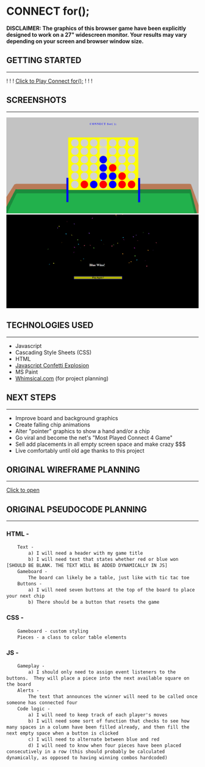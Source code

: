 # CONNECT for();

**DISCLAIMER: The graphics of this browser game have been explicitly designed to work on a 27" widescreen monitor.  Your results may vary depending on your screen and browser window size.**

## GETTING STARTED
---
! ! ! [Click to Play Connect for();](https://extraordinary-selkie-342a48.netlify.app/) ! ! !

## SCREENSHOTS
---

<img src="samplepic1.png">
<img src="samplepic2.png">

## TECHNOLOGIES USED
---

- Javascript
- Cascading Style Sheets (CSS)
- HTML
- [Javascript Confetti Explosion](https://github.com/catdad/canvas-confetti)
- MS Paint
- [Whimsical.com](https://whimsical.com) (for project planning)

## NEXT STEPS
---
- Improve board and background graphics
- Create falling chip animations
- Alter "pointer" graphics to show a hand and/or a chip
- Go viral and become the net's "Most Played Connect 4 Game"
- Sell add placements in all empty screen space and make crazy $$$
- Live comfortably until old age thanks to this project

## ORIGINAL WIREFRAME PLANNING
---

[Click to open](https://whimsical.com/connect-4-wireframe-B3aZFDSYiqoyCuT1gPB7p7)

## ORIGINAL PSEUDOCODE PLANNING
---
   
### HTML - 
        Text - 
            a) I will need a header with my game title
            b) I will need text that states whether red or blue won [SHOULD BE BLANK. THE TEXT WILL BE ADDED DYNAMICALLY IN JS]
        Gameboard - 
            The board can likely be a table, just like with tic tac toe
        Buttons - 
            a) I will need seven buttons at the top of the board to place your next chip
            b) There should be a button that resets the game
### CSS - 
        Gameboard - custom styling
        Pieces - a class to color table elements
### JS - 
        Gameplay - 
            a) I should only need to assign event listeners to the buttons.  They will place a piece into the next available square on the board
        Alerts - 
            The text that announces the winner will need to be called once someone has connected four
        Code logic - 
            a) I will need to keep track of each player's moves
            b) I will need some sort of function that checks to see how many spaces in a column have been filled already, and then fill the next empty space when a button is clicked
            c) I will need to alternate between blue and red
            d) I will need to know when four pieces have been placed consecutively in a row (this should probably be calculated dynamically, as opposed to having winning combos hardcoded)
            